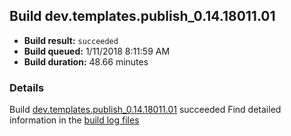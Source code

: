 ## Build dev.templates.publish_0.14.18011.01
- **Build result:** `succeeded`
- **Build queued:** 1/11/2018 8:11:59 AM
- **Build duration:** 48.66 minutes
### Details
Build [dev.templates.publish_0.14.18011.01](https://winappstudio.visualstudio.com/web/build.aspx?pcguid=a4ef43be-68ce-4195-a619-079b4d9834c2&builduri=vstfs%3a%2f%2f%2fBuild%2fBuild%2f24637) succeeded
Find detailed information in the [build log files](https://uwpctdiags.blob.core.windows.net/buildlogs/dev.templates.publish_0.14.18011.01_logs.zip)
